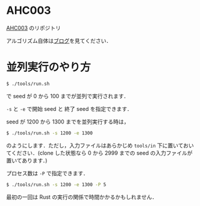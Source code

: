 # AHC003

[AHC003](https://atcoder.jp/contests/ahc003) のリポジトリ

アルゴリズム自体は[ブログ](https://jupiro.hatenablog.com/entry/AHC003)を見てください．

# 並列実行のやり方

```sh
$ ./tools/run.sh
```
で seed が 0 から 100 までが並列で実行されます．

`-s` と `-e` で開始 seed と 終了 seed を指定できます．

seed が 1200 から 1300 までを並列実行する時は，

```sh
$ ./tools/run.sh -s 1200 -e 1300
```

のようにします．ただし，入力ファイルはあらかじめ ```tools/in``` 下に置いておいてください．(clone した状態なら 0 から 2999 までの seed の入力ファイルが置いてあります．)

プロセス数は `-P` で指定できます．

```sh
$ ./tools/run.sh -s 1200 -e 1300 -P 5
```

最初の一回は Rust の実行の関係で時間かかるかもしれません．